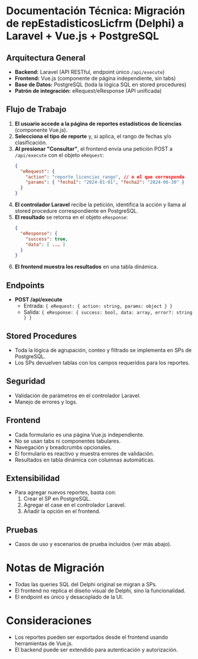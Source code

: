 # Documentación Técnica: Migración de repEstadisticosLicfrm (Delphi) a Laravel + Vue.js + PostgreSQL

## Arquitectura General
- **Backend:** Laravel (API RESTful, endpoint único `/api/execute`)
- **Frontend:** Vue.js (componente de página independiente, sin tabs)
- **Base de Datos:** PostgreSQL (toda la lógica SQL en stored procedures)
- **Patrón de integración:** eRequest/eResponse (API unificada)

## Flujo de Trabajo
1. **El usuario accede a la página de reportes estadísticos de licencias** (componente Vue.js).
2. **Selecciona el tipo de reporte** y, si aplica, el rango de fechas y/o clasificación.
3. **Al presionar "Consultar"**, el frontend envía una petición POST a `/api/execute` con el objeto `eRequest`:
   ```json
   {
     "eRequest": {
       "action": "reporte_licencias_rango", // o el que corresponda
       "params": { "fecha1": "2024-01-01", "fecha2": "2024-06-30" }
     }
   }
   ```
4. **El controlador Laravel** recibe la petición, identifica la acción y llama al stored procedure correspondiente en PostgreSQL.
5. **El resultado** se retorna en el objeto `eResponse`:
   ```json
   {
     "eResponse": {
       "success": true,
       "data": [ ... ]
     }
   }
   ```
6. **El frontend muestra los resultados** en una tabla dinámica.

## Endpoints
- **POST /api/execute**
  - Entrada: `{ eRequest: { action: string, params: object } }`
  - Salida: `{ eResponse: { success: bool, data: array, error?: string } }`

## Stored Procedures
- Toda la lógica de agrupación, conteo y filtrado se implementa en SPs de PostgreSQL.
- Los SPs devuelven tablas con los campos requeridos para los reportes.

## Seguridad
- Validación de parámetros en el controlador Laravel.
- Manejo de errores y logs.

## Frontend
- Cada formulario es una página Vue.js independiente.
- No se usan tabs ni componentes tabulares.
- Navegación y breadcrumbs opcionales.
- El formulario es reactivo y muestra errores de validación.
- Resultados en tabla dinámica con columnas automáticas.

## Extensibilidad
- Para agregar nuevos reportes, basta con:
  1. Crear el SP en PostgreSQL.
  2. Agregar el case en el controlador Laravel.
  3. Añadir la opción en el frontend.

## Pruebas
- Casos de uso y escenarios de prueba incluidos (ver más abajo).

# Notas de Migración
- Todas las queries SQL del Delphi original se migran a SPs.
- El frontend no replica el diseño visual de Delphi, sino la funcionalidad.
- El endpoint es único y desacoplado de la UI.

# Consideraciones
- Los reportes pueden ser exportados desde el frontend usando herramientas de Vue.js.
- El backend puede ser extendido para autenticación y autorización.
